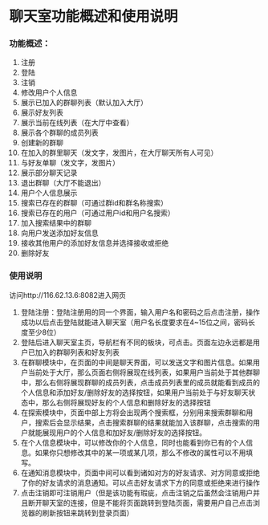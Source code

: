 # 聊天室功能概述和使用说明

### 功能概述：

1. 注册
2. 登陆
3. 注销
4. 修改用户个人信息
5. 展示已加入的群聊列表（默认加入大厅）
6. 展示好友列表
7. 展示当前在线列表（在大厅中查看）
8. 展示各个群聊的成员列表
9. 创建新的群聊
10. 在加入的群里聊天（发文字，发图片，在大厅聊天所有人可见）
11. 与好友单聊（发文字，发图片）
12. 展示部分聊天记录
13. 退出群聊（大厅不能退出）
14. 用户个人信息展示
15. 搜索已存在的群聊（可通过群id和群名称搜索）
16. 搜索已存在的用户（可通过用户id和用户名搜索）
17. 加入搜索结果中的群聊
18. 向用户发送添加好友信息
19. 接收其他用户的添加好友信息并选择接收或拒绝
20. 删除好友



### 使用说明

访问http://116.62.13.6:8082进入网页

1. 登陆注册：登陆注册用的同一个界面，输入用户名和密码之后点击注册，操作成功以后点击登陆就能进入聊天室（用户名长度要求在4~15位之间，密码长度至少8位）
2. 登陆后进入聊天室主页，导航栏有不同的板块，可点击。页面左边永远都是用户已加入的群聊列表和好友列表
3. 在群聊模块中，在页面的中间是聊天界面，可以发送文字和图片信息。如果用户当前处于大厅，那么页面右侧将展现在线列表，如果用户当前处于其他群聊中，那么右侧将展现群聊的成员列表，点击成员列表里的成员就能看到成员的个人信息和添加好友/删除好友的选择按钮，如果用户当前处于与好友聊天状态中，那么右侧将展现好友的个人信息和删除好友的选择按钮
4. 在探索模块中，页面中部上方将会出现两个搜索框，分别用来搜索群聊和用户，搜索后会显示结果，点击搜索群聊的结果就能加入该群聊，点击搜索的用户就能展现用户的个人信息和加好友/删除好友的选择按钮。
5. 在个人信息模块中，可以修改你的个人信息，同时也能看到你已有的个人信息。如果你只想修改其中的某一项或某几项，那么不修改的属性可以不用填写。
6. 在通知消息模块中，页面中间可以看到诸如对方的好友请求、对方同意或拒绝了你的好友请求的消息通知。可以点击好友请求下方的同意或拒绝来进行操作
7. 点击注销即可注销用户（但是该功能有瑕疵，点击注销之后虽然会注销用户并且断开聊天室的连接，但是不能将页面跳转到登陆页面，需要用户自己点击浏览器的刷新按钮来跳转到登录页面）

